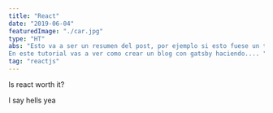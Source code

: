 ```yaml
---
title: "React"
date: "2019-06-04"
featuredImage: "./car.jpg"
type: "HT"
abs: "Esto va a ser un resumen del post, por ejemplo si esto fuese un tutorial sobre como crear un blog en gatsby diria:
En este tutorial vas a ver como crear un blog con gatsby haciendo.... "
tag: "reactjs"
---
```


Is react worth it?

I say hells yea